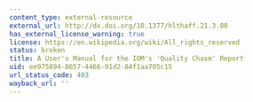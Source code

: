 ```yaml
---
content_type: external-resource
external_url: http://dx.doi.org/10.1377/hlthaff.21.3.80
has_external_license_warning: true
license: https://en.wikipedia.org/wiki/All_rights_reserved
status: broken
title: A User's Manual for the IOM's 'Quality Chasm' Report
uid: ee975894-8657-4466-91d2-84f1aa705c15
url_status_code: 403
wayback_url: ''
---
```

